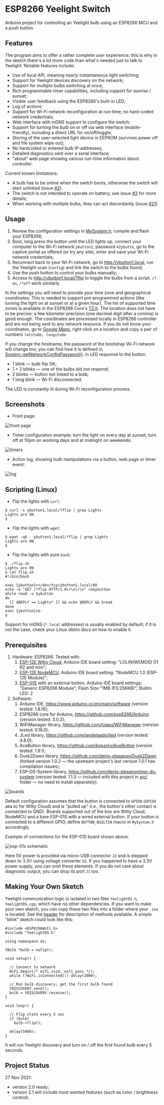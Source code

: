 # ESP8266 Yeelight Switch
Arduino project for controlling an Yeelight bulb using an ESP8266 MCU and a push button.

## Features
The program aims to offer a rather complete user experience; this is why in the sketch there's a lot more code than what's needed just to talk to Yeelight. Notable features include:

* Use of local API, meaning nearly instantaneous light switching;
* Support for Yeelight devices discovery on the network;
* Support for multiple bulbs switching at once;
* Rich programmable timer capabilities, including support for sunrise / sunset;
* Visible user feedback using the ESP8266's built-in LED;
* Log of actions;
* Support for Wi-Fi network reconfiguration at run-time; no hard-coded network credentials;
* Web interface with mDNS support to configure the switch;
* Support for turning the bulb on or off via web interface (mobile-friendly), including a direct URL for on/off/toggle;
* Storing of the user-selected light device in EEPROM (survives power off and file system wipe out);
* No hardcoded or entered bulb IP-addresses;
* Detailed diagnostics sent over a serial interface;
* "about" web page showing various run-time information about controller.

Current known limitations:
* A bulb has to be online when the switch boots, otherwise the switch will start unlinked (issue [#2](https://github.com/denis-stepanov/esp8266-yeelight-switch/issues/2));
* The switch is not intended to operate on battery; see issue [#3](https://github.com/denis-stepanov/esp8266-yeelight-switch/issues/3) for more details;
* When working with multiple bulbs, they can act discordantly (issue [#21](https://github.com/denis-stepanov/esp8266-yeelight-switch/issues/21)).

## Usage
1. Review the configuration settings in [MySystem.h](https://github.com/denis-stepanov/esp8266-yeelight-switch/blob/master/MySystem.h); compile and flash your ESP8266;
2. Boot, long press the button until the LED lights up, connect your computer to the Wi-Fi network `ybutton1`, password `42ybutto`, go to the captive portal as offered (or try any site), enter and save your Wi-Fi network credentials;
3. Reconnect back to your Wi-Fi network, go to http://ybutton1.local, run the Yeelight scan (`config`) and link the switch to the bulbs found;
4. Use the push button to control your bulbs manually;
5. Access to http://ybutton1.local/?flip to toggle the bulbs from a script. `/?on`, `/?off` work similarly.

In the settings you will need to provide your time zone and geographical coordinates. This is needed to support pre-programmed actions (like turning the light on at sunset or at a given hour). The list of supported time zones is available in the ESP8266 Core's [TZ.h](https://github.com/esp8266/Arduino/blob/master/cores/esp8266/TZ.h). The location does not have to be precise; a few kilometer precision (one decimal digit after a comma) is good enough. The coordinates are processed locally in ESP8266 controller and are not being sent to any network resource. If you do not know your coordinates, go to [Google Maps](https://maps.google.com), right click on a location and copy a pair of numbers `latitude, longitude`.

If you change the hostname, the password of the bootstrap Wi-Fi network will change too; you can find how it is defined in [System::getNetworkConfigPassword()](https://github.com/denis-stepanov/esp8266-yeelight-switch/blob/master/src/System.cpp).
in
LED response to the button:
* 1 blink — bulb flip OK;
* 1 + 2 blinks — one of the bulbs did not respond;
* 2 blinks — button not linked to a bulb;
* 1 long blink — Wi-Fi disconnected.
 
The LED is constantly lit during Wi-Fi reconfiguration process.
 
## Screenshots
* Front page:

![front page](data/images/screenshot-front.jpg)
 
* Timer configuration example: turn the light on every day at sunset; turn off at 10pm on working days and at midnight on weekends:

![timers](data/images/screenshot-timers.jpg)
 
* Action log, showing bulb manipulations via a button, web page or timer event:
 
![log](data/images/screenshot-log.jpg)

## Scripting (Linux)
* Flip the lights with `curl`:
```
$ curl -s ybutton1.local/?flip | grep Lights
Lights are ON
$
```

* Flip the lights with `wget`:
```
$ wget -qO - ybutton1.local/?flip | grep Lights
Lights are ON
$
```

* Flip the lights with pure `bash`:
```
$ ./flip.sh
Lights are ON
$ cat flip.sh
#!/bin/bash

exec {ybutton}<>/dev/tcp/ybutton1.local/80
echo -e "GET /?flip HTTP/1.0\r\n\r\n" >&$ybutton
while read -u $ybutton
do
  [[ $REPLY == Lights* ]] && echo $REPLY && break
done
exec {ybutton}>&-
$
```
Support for mDNS (`*.local` addresses) is usually enabled by default; if it is not the case, check your Linux distro docs on how to enable it.

## Prerequisites
1. Hardware: ESP8266. Tested with:
   1. [ESP-12E Witty Cloud](https://www.instructables.com/Witty-Cloud-Module-Adapter-Board/), Arduino IDE board setting: "LOLIN(WEMOS) D1 R2 and mini";
   2. [ESP-12E NodeMCU](https://www.make-it.ca/nodemcu-details-specifications/), Arduino IDE board setting: "NodeMCU 1.0 (ESP-12E Module)";
   3. [ESP-01S](https://diyprojects.io/esp01-get-started-arduino-platformio-ide-module-choose-pinout/) with an external button, Arduino IDE board settings: "Generic ESP8266 Module"; Flash Size "1MB (FS:256KB)"; Builtin LED: 2
2. Software:
   1. Arduino IDE, https://www.arduino.cc/en/main/software (version tested: 1.8.16);
   2. ESP8266 core for Arduino, https://github.com/esp8266/Arduino (version tested: 3.0.2);
   3. WiFiManager library, https://github.com/tzapu/WiFiManager (version tested: 0.16.0);
   4. JLed library, https://github.com/jandelgado/jled (version tested: 4.8.0);
   5. AceButton library, https://github.com/bxparks/AceButton (version tested: 1.9.1);
   6. Dusk2Dawn library, https://github.com/denis-stepanov/Dusk2Dawn (forked version 1.0.2 — the upstream project's last version 1.0.1 has compilation issues);
   7. ESP-DS-System library, https://github.com/denis-stepanov/esp-ds-system (version tested: 1.1.3 — included with this project in [src/](https://github.com/denis-stepanov/esp8266-yeelight-switch/tree/master/src) folder — no need to install separately).
 
![boards](data/images/boards.png)

Default configuration assumes that the button is connected to `GPIO0` (`GPIO4` aka `D2` for Witty Cloud) and is "pulled up" (i.e., the button's other contact is connected to GND). Boards supported out of the box are Witty Cloud, NodeMCU and a bare ESP-01S with a wired external button. If your button is connected to a different GPIO, define `BUTTON_BUILTIN` macro in `MySystem.h` accordingly.

Example of connections for the ESP-01S board shown above:
 
![esp-01s schematic](data/images/schematic-esp-01s.png)
 
Here 5V power is provided via micro-USB connector `J2` and is stepped down to 3.3V using voltage converter `U2`. If you happened to have a 3.3V power supply, you can omit these elements. If you do not care about diagnostic output, you can drop its port `J1` too.

## Making Your Own Sketch
Yeelight communication logic is isolated in two files `YeelightDS.h`, `YeelightDS.cpp`, which have no other dependencies. If you want to make your own sketch, you can copy these two files into a folder where your `.ino` is located. See the [header](https://github.com/denis-stepanov/esp8266-yeelight-switch/blob/master/YeelightDS.h) for description of methods available. A simple "blink" sketch could look like this:

```
#include <ESP8266WiFi.h>
#include "YeelightDS.h"

using namespace ds;

YBulb *bulb = nullptr;

void setup() {

  // Connect to network
  WiFi.begin(/* wifi_ssid, wifi_pass */);
  while (!WiFi.isConnected()) delay(1000);

  // Run bulb discovery; get the first bulb found
  YDISCOVERY.send();
  bulb = YDISCOVERY.receive();
}

void loop() {

  // Flip state every 5 sec
  if (bulb)
    bulb->flip();

  delay(5000);
}
```

It will run Yeelight discovery and turn on / off the first found bulb every 5 seconds.

## Project Status
27 Nov 2021:
* version 2.0 ready;
* version 2.1 will include most wanted features (such as color / brightness control).
